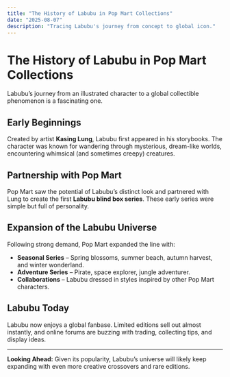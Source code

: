 ```yaml
---
title: "The History of Labubu in Pop Mart Collections"
date: "2025-08-07"
description: "Tracing Labubu's journey from concept to global icon."
---
```


# The History of Labubu in Pop Mart Collections

Labubu’s journey from an illustrated character to a global collectible phenomenon is a fascinating one.

## Early Beginnings

Created by artist **Kasing Lung**, Labubu first appeared in his storybooks. The character was known for wandering through mysterious, dream-like worlds, encountering whimsical (and sometimes creepy) creatures.

## Partnership with Pop Mart

Pop Mart saw the potential of Labubu’s distinct look and partnered with Lung to create the first **Labubu blind box series**. These early series were simple but full of personality.

## Expansion of the Labubu Universe

Following strong demand, Pop Mart expanded the line with:
- **Seasonal Series** – Spring blossoms, summer beach, autumn harvest, and winter wonderland.
- **Adventure Series** – Pirate, space explorer, jungle adventurer.
- **Collaborations** – Labubu dressed in styles inspired by other Pop Mart characters.

## Labubu Today

Labubu now enjoys a global fanbase. Limited editions sell out almost instantly, and online forums are buzzing with trading, collecting tips, and display ideas.

---

**Looking Ahead:** Given its popularity, Labubu’s universe will likely keep expanding with even more creative crossovers and rare editions.
